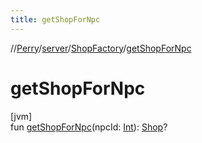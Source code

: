 ```yaml
---
title: getShopForNpc
---
```

//[Perry](../../../index.html)/[server](../index.html)/[ShopFactory](index.html)/[getShopForNpc](get-shop-for-npc.html)



# getShopForNpc



[jvm]\
fun [getShopForNpc](get-shop-for-npc.html)(npcId: [Int](https://kotlinlang.org/api/latest/jvm/stdlib/kotlin/-int/index.html)): [Shop](../-shop/index.html)?




